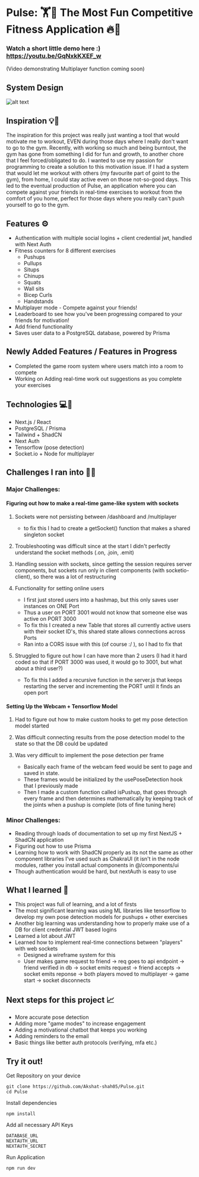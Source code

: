 # Pulse: 🏋️🌟 The Most Fun Competitive Fitness Application 🔥💪

### Watch a short little demo here :) https://youtu.be/GqNxkKXEF_w
(Video demonstrating Multiplayer function coming soon)

## System Design 
![alt text](https://github.com/Akshat-shah05/Pulse/blob/main/image.jpg?raw=true)

## Inspiration 💡💭
The inspiration for this project was really just wanting a tool that would motivate me to workout, EVEN during those days where I really don't want to go to the gym. Recently, with working so much and being burntout, the gym has gone from something I did for fun and growth, to another chore that I feel forced/obligated to do. I wanted to use my passion for programming to create a solution to this motivation issue. If I had a system that would let me workout with others (my favourite part of goint to the gym), from home, I could stay active even on those not-so-good days. This led to the eventual production of Pulse, an application where you can compete against your friends in real-time exercises to workout from the comfort of you home, perfect for those days where you really can't push yourself to go to the gym.

## Features ⚙️
- Authentication with multiple social logins + client credential jwt, handled with Next Auth
- Fitness counters for 8 different exercises
  - Pushups
  - Pullups
  - Situps
  - Chinups
  - Squats
  - Wall sits
  - Bicep Curls
  - Handstands
- Multiplayer mode - Compete against your friends!
- Leaderboard to see how you've been progressing compared to your friends for motivation!
- Add friend functionality 
- Saves user data to a PostgreSQL database, powered by Prisma

## Newly Added Features / Features in Progress
- Completed the game room system where users match into a room to compete
- Working on Adding real-time work out suggestions as you complete your exercises

## Technologies 💻🔐
- Next.js / React
- PostgreSQL / Prisma
- Tailwind + ShadCN
- Next Auth
- Tensorflow (pose detection)
- Socket.io + Node for multiplayer

## Challenges I ran into 💪🤔

### Major Challenges: 

#### Figuring out how to make a real-time game-like system with sockets
  1. Sockets were not persisting between /dashboard and /multiplayer
     - to fix this I had to create a getSocket() function that makes a shared singleton socket

  2. Troubleshooting was difficult since at the start I didn't perfectly understand the socket methods (.on, .join, .emit)
     
  3. Handling session with sockets, since getting the session requires server components, but sockets run only in client components (with socketio-client), so there was a lot of restructuring
     
  4. Functionality for setting online users
       - I first just stored users into a hashmap, but this only saves user instances on ONE Port
       - Thus a user on PORT 3001 would not know that someone else was active on PORT 3000
       - To fix this I created a new Table that stores all currently active users with their socket ID's, this shared state allows connections across Ports
       - Ran into a CORS issue with this (of course :/ ), so I had to fix that
         
  5. Struggled to figure out how I can have more than 2 users (I had it hard coded so that if PORT 3000 was used, it would go to 3001, but what about a third user?)
       - To fix this I added a recursive function in the server.js that keeps restarting the server and incrementing the PORT until it finds an open port

#### Setting Up the Webcam + Tensorflow Model
  1. Had to figure out how to make custom hooks to get my pose detection model started
     
  2. Was difficult connecting results from the pose detection model to the state so that the DB could be updated
     
  3. Was very difficult to implement the pose detection per frame
      - Basically each frame of the webcam feed would be sent to page and saved in state.
      - These frames would be initialized by the usePoseDetection hook that I previously made
      - Then I made a custom function called isPushup, that goes through every frame and then determines mathematically by keeping track of the joints when a pushup is complete (lots of fine tuning here) 

### Minor Challenges:
- Reading through loads of documentation to set up my first NextJS + ShadCN application
- Figuring out how to use Prisma 
- Learning how to work with ShadCN properly as its not the same as other component libraries I've used such as ChakraUI (it isn't in the node modules, rather you install actual components in @/components/ui
- Though authentication would be hard, but nextAuth is  easy to use
  
## What I learned 🧠
- This project was full of learning, and a lot of firsts
- The most significant learning was using ML libraries like tensorflow to develop my own pose detection models for pushups + other exercises
- Another big learning was understanding how to properly make use of a DB for client credential JWT based logins
- Learned a lot about JWT
- Learned how to implement real-time connections between "players" with web sockets
  - Designed a wireframe system for this
  - User makes game request to friend -> req goes to api endpoint -> friend verified in db -> socket emits request -> friend accepts -> socket emits reponse -> both players moved to multiplayer -> game start -> socket disconnects

## Next steps for this project 📈
- More accurate pose detection
- Adding more "game modes" to increase engagement
- Adding a motivational chatbot that keeps you working
- Adding reminders to the email
- Basic things like better auth protocols (verifying, mfa etc.)

## Try it out!
Get Repository on your device
```
git clone https://github.com/Akshat-shah05/Pulse.git
cd Pulse
```

Install dependencies
```
npm install
```

Add all necessary API Keys
```
DATABASE_URL
NEXTAUTH_URL
NEXTAUTH_SECRET
```

Run Application
```
npm run dev
```
